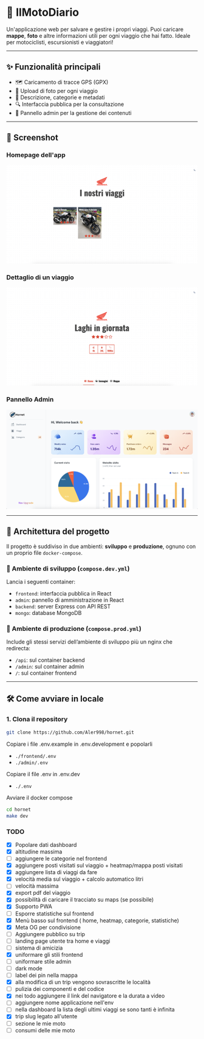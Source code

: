 # 📍 IlMotoDiario

Un'applicazione web per salvare e gestire i propri viaggi. Puoi caricare **mappe**, **foto** e altre informazioni utili per ogni viaggio che hai fatto. Ideale per motociclisti, escursionisti e viaggiatori!

---

## ✨ Funzionalità principali

- 🗺️ Caricamento di tracce GPS (GPX)
- 📸 Upload di foto per ogni viaggio
- 📝 Descrizione, categorie e metadati
- 🔍 Interfaccia pubblica per la consultazione
- 🔐 Pannello admin per la gestione dei contenuti

---

## 📸 Screenshot

### Homepage dell'app

![Placeholder Homepage](./screenshots/index.png)

### Dettaglio di un viaggio

![Placeholder Dettaglio Viaggio](./screenshots/details.png)

### Pannello Admin

![Placeholder Admin](./screenshots/dashboard.png)

---

## 🧱 Architettura del progetto

Il progetto è suddiviso in due ambienti: **sviluppo** e **produzione**, ognuno con un proprio file `docker-compose`.

### 🧪 Ambiente di sviluppo (`compose.dev.yml`)

Lancia i seguenti container:

- `frontend`: interfaccia pubblica in React
- `admin`: pannello di amministrazione in React
- `backend`: server Express con API REST
- `mongo`: database MongoDB

### 🚀 Ambiente di produzione (`compose.prod.yml`)

Include gli stessi servizi dell’ambiente di sviluppo più un nginx che redirecta:

- `/api`: sul container backend
- `/admin`: sul container admin
- `/`: sul container frontend

---

## 🛠️ Come avviare in locale

### 1. Clona il repository

```bash
git clone https://github.com/Aler998/hornet.git
```

Copiare i file .env.example in .env.development e popolarli
- `./frontend/.env`
- `./admin/.env`

Copiare il file .env in .env.dev
- `./.env`

Avviare il docker compose
```bash
cd hornet
make dev
```

### TODO
- [X] Popolare dati dashboard
- [X] altitudine massima
- [ ] aggiungere le categorie nel frontend
- [X] aggiungere posti visitati sul viaggio + heatmap/mappa posti visitati
- [X] aggiungere lista di viaggi da fare
- [X] velocità media sul viaggio + calcolo automatico litri
- [ ] velocità massima
- [X] export pdf del viaggio
- [X] possibilità di caricare il tracciato su maps (se possibile)
- [X] Supporto PWA
- [ ] Esporre statistiche sul frontend
- [X] Menù basso sul frontend ( home, heatmap, categorie, statistiche)
- [X] Meta OG per condivisione
- [ ] Aggiungere pubblico su trip
- [ ] landing page utente tra home e viaggi
- [ ] sistema di amicizia
- [X] uniformare gli stili frontend
- [ ] uniformare stile admin
- [ ] dark mode
- [ ] label dei pin nella mappa
- [X] alla modifica di un trip vengono sovrascritte le località
- [ ] pulizia dei componenti e del codice
- [X] nei todo aggiungere il link del navigatore e la durata a video
- [ ] aggiungere nome applicazione nell'env
- [ ] nella dashboard la lista degli ultimi viaggi se sono tanti è infinita
- [X] trip slug legato all'utente
- [ ] sezione le mie moto
- [ ] consumi delle mie moto

